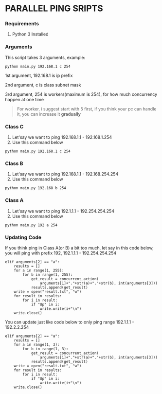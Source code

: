 # PARALLEL PING SRIPTS 

### **Requirements**

1. Python 3 Installed 

### **Arguments**
This script takes 3 arguments, example:
```
python main.py 192.168.1 c 254
```
1st argument, 192.168.1 is ip prefix

2nd argument, c is class subnet mask

3rd argument, 254 is workers(maximum is 254), for how much concurrency happen at one time
> For worker, i suggest start with 5 first, if you think your pc can handle it, you can increase it **gradually**

### **Class C**
1. Let'say we want to ping 192.168.1.1 - 192.168.1.254
2. Use this command below
```
python main.py 192.168.1 c 254
```

### **Class B**
1. Let'say we want to ping 192.168.1.1 - 192.168.254.254
2. Use this command below
```
python main.py 192.168 b 254
```
### **Class A**
1. Let'say we want to ping 192.1.1.1 - 192.254.254.254
2. Use this command below
```
python main.py 192 a 254
```

### **Updating Code**
If you think ping in Class A(or B) a bit too much, let say in this code below, you will ping with prefix 192, 192.1.1.1 - 192.254.254.254 
```
elif arguments[2] == "a":
    results = []
    for a in range(1, 255):
        for b in range(1, 255):
            get_result = concurrent_action(
                arguments[1]+"."+str(a)+"."+str(b), int(arguments[3]))
            results.append(get_result)
    write = open("result.txt", "w")
    for result in results:
        for i in result:
            if "Up" in i:
                write.write(i+"\n")
    write.close()
```
You can update just like code below to only ping range 192.1.1.1 - 192.2.2.254
```
elif arguments[2] == "a":
    results = []
    for a in range(1, 3):
        for b in range(1, 3):
            get_result = concurrent_action(
                arguments[1]+"."+str(a)+"."+str(b), int(arguments[3]))
            results.append(get_result)
    write = open("result.txt", "w")
    for result in results:
        for i in result:
            if "Up" in i:
                write.write(i+"\n")
    write.close()
```
